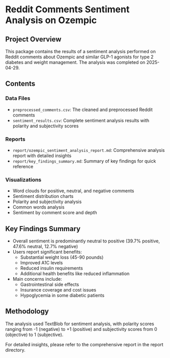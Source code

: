 # Reddit Comments Sentiment Analysis on Ozempic

## Project Overview
This package contains the results of a sentiment analysis performed on Reddit comments about Ozempic and similar GLP-1 agonists for type 2 diabetes and weight management. The analysis was completed on 2025-04-29.

## Contents

### Data Files
- `preprocessed_comments.csv`: The cleaned and preprocessed Reddit comments
- `sentiment_results.csv`: Complete sentiment analysis results with polarity and subjectivity scores

### Reports
- `report/ozempic_sentiment_analysis_report.md`: Comprehensive analysis report with detailed insights
- `report/key_findings_summary.md`: Summary of key findings for quick reference

### Visualizations
- Word clouds for positive, neutral, and negative comments
- Sentiment distribution charts
- Polarity and subjectivity analysis
- Common words analysis
- Sentiment by comment score and depth

## Key Findings Summary
- Overall sentiment is predominantly neutral to positive (39.7% positive, 47.6% neutral, 12.7% negative)
- Users report significant benefits:
  - Substantial weight loss (45-90 pounds)
  - Improved A1C levels
  - Reduced insulin requirements
  - Additional health benefits like reduced inflammation
- Main concerns include:
  - Gastrointestinal side effects
  - Insurance coverage and cost issues
  - Hypoglycemia in some diabetic patients

## Methodology
The analysis used TextBlob for sentiment analysis, with polarity scores ranging from -1 (negative) to +1 (positive) and subjectivity scores from 0 (objective) to 1 (subjective).

For detailed insights, please refer to the comprehensive report in the report directory.
